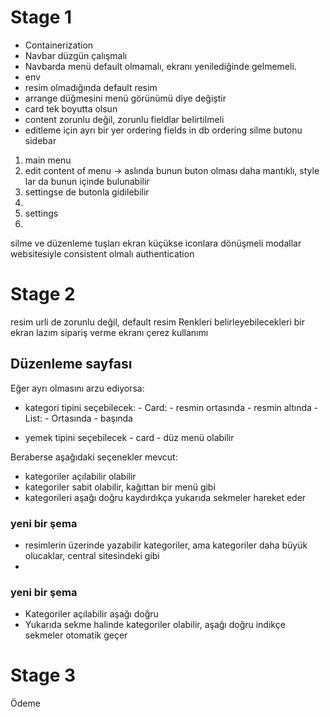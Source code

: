 # Stage 1
 - Containerization
 - Navbar düzgün çalışmalı
 - Navbarda menü default olmamalı, ekranı yenilediğinde gelmemeli.
 - env
 - resim olmadığında default resim
 - arrange düğmesini menü görünümü diye değiştir
 - card tek boyutta olsun
 - content zorunlu değil, zorunlu fieldlar belirtilmeli
 - editleme için ayrı bir yer
ordering fields in db
ordering
silme butonu
sidebar

1. main menu
2. edit content of menu -> aslında bunun buton olması daha mantıklı, style lar da bunun içinde bulunabilir
3. settingse de butonla gidilebilir
4. 
5. settings
6. 



silme ve düzenleme tuşları ekran küçükse iconlara dönüşmeli
modallar websitesiyle consistent olmalı
authentication



# Stage 2
resim urli de zorunlu değil, default resim
Renkleri belirleyebilecekleri bir ekran lazım
sipariş verme ekranı
çerez kullanımı

## Düzenleme sayfası
Eğer ayrı olmasını arzu ediyorsa:
- kategori tipini seçebilecek:
		- Card:
				- resmin ortasında
				- resmin altında
		- List:
				- Ortasında
				- başında

- yemek tipini seçebilecek
		- card
		- düz menü olabilir

Beraberse aşağıdaki seçenekler mevcut:
- kategoriler açılabilir olabilir
- kategoriler sabit olabilir, kağıttan bir menü gibi
- kategorileri aşağı doğru kaydırdıkça yukarıda sekmeler hareket eder

### yeni bir şema
 - resimlerin üzerinde yazabilir kategoriler, ama kategoriler daha büyük olucaklar, central sitesindeki gibi
 - 
### yeni bir şema
 - Kategoriler açılabilir aşağı doğru
 - Yukarıda sekme halinde kategoriler olabilir, aşağı doğru indikçe sekmeler otomatik geçer


# Stage 3
Ödeme
